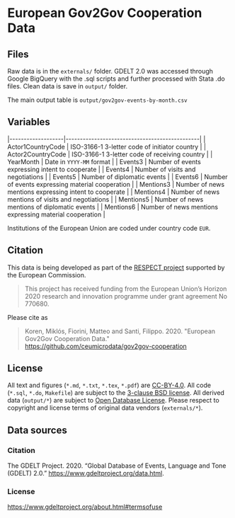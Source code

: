 # European Gov2Gov Cooperation Data

## Files
Raw data is in the `externals/` folder. GDELT 2.0 was accessed through Google BigQuery with the .sql scripts and further processed with Stata .do files. Clean data is save in `output/` folder.

The main output table is `output/gov2gov-events-by-month.csv`

## Variables

|-------------------|-----------------------------------------------|
| Actor1CountryCode | ISO-3166-1 3-letter code of initiator country |
| Actor2CountryCode | ISO-3166-1 3-letter code of receiving country |
| YearMonth | Date in `YYYY-MM` format |
| Events3 | Number of events expressing intent to cooperate |
| Events4 | Number of visits and negotiations |
| Events5 | Number of diplomatic events |
| Events6 | Number of events expressing material cooperation |
| Mentions3 | Number of news mentions expressing intent to cooperate |
| Mentions4 | Number of news mentions of visits and negotiations |
| Mentions5 | Number of news mentions of diplomatic events |
| Mentions6 | Number of news mentions expressing material cooperation |

Institutions of the European Union are coded under country code `EUR`.

## Citation
This data is being developed as part of the [RESPECT project](http://respect.eui.eu/) supported by the European Commission. 

> This project has received funding from the European Union’s Horizon 2020 research and innovation programme under grant agreement No 770680.

Please cite as

> Koren, Miklós, Fiorini, Matteo and Santi, Filippo. 2020. "European Gov2Gov Cooperation Data." https://github.com/ceumicrodata/gov2gov-cooperation

## License
All text and figures (`*.md`, `*.txt`, `*.tex`, `*.pdf`) are [CC-BY-4.0](https://creativecommons.org/licenses/by/4.0/). All code (`*.sql`, `*.do`, `Makefile`) are subject to the [3-clause BSD license](https://opensource.org/licenses/BSD-3-Clause). All derived data (`output/*`) are subject to [Open Database License](https://opendatacommons.org/licenses/odbl/index.html). Please respect to copyright and license terms of original data vendors (`externals/*`).

## Data sources
### Citation
The GDELT Project. 2020. “Global Database of Events, Language and Tone (GDELT) 2.0.” https://www.gdeltproject.org/data.html.
### License
https://www.gdeltproject.org/about.html#termsofuse